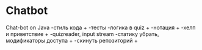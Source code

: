# Chatbot
Chat-bot on Java
-стиль кода +
-тесты
-логика в quiz +
-нотация +
-хелп и приветствие +
-quizreader, input stream
-статику убрать, модификаторы доступа +
-скинуть репозиторий +

